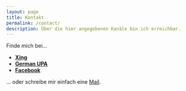```yaml
---
layout: page
title: Kontakt
permalink: /contact/
description: Über die hier angegebenen Kanäle bin ich erreichbar.
---
```


Finde mich bei…

*   [**Xing**](https://www.xing.com/profile/Johannes_Borchard3)
*   [**German UPA**](http://germanupa.de/benutzer/johannes-borchard-3509/)
*   [**Facebook**](https://www.facebook.com/johannes.borchard.1)

… oder schreibe mir einfach eine [Mail](mailto:johannesborchard@gmail.com?Subject=Kontaktanfrage:%20Usability%20Report).
